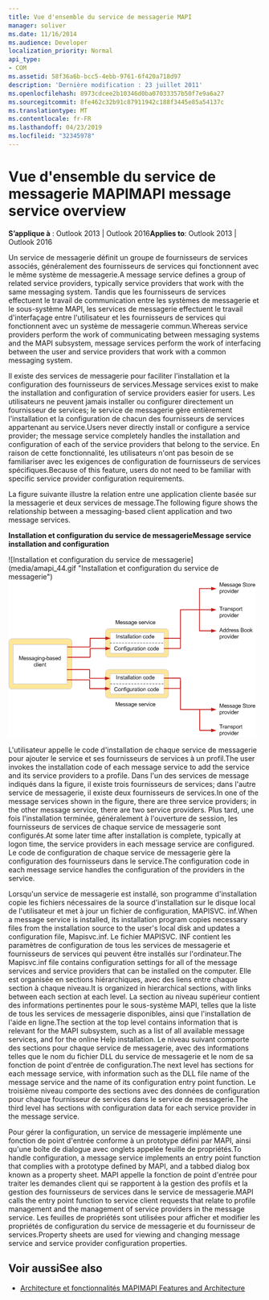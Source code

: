 ```yaml
---
title: Vue d'ensemble du service de messagerie MAPI
manager: soliver
ms.date: 11/16/2014
ms.audience: Developer
localization_priority: Normal
api_type:
- COM
ms.assetid: 58f36a6b-bcc5-4ebb-9761-6f420a718d97
description: 'Dernière modification : 23 juillet 2011'
ms.openlocfilehash: 8973cdcee2b10346d0ba07033357b50f7e9a6a27
ms.sourcegitcommit: 8fe462c32b91c87911942c188f3445e85a54137c
ms.translationtype: MT
ms.contentlocale: fr-FR
ms.lasthandoff: 04/23/2019
ms.locfileid: "32345978"
---
```

# <a name="mapi-message-service-overview"></a><span data-ttu-id="b87f4-103">Vue d'ensemble du service de messagerie MAPI</span><span class="sxs-lookup"><span data-stu-id="b87f4-103">MAPI message service overview</span></span>
  
<span data-ttu-id="b87f4-104">**S’applique à** : Outlook 2013 | Outlook 2016</span><span class="sxs-lookup"><span data-stu-id="b87f4-104">**Applies to**: Outlook 2013 | Outlook 2016</span></span> 
  
<span data-ttu-id="b87f4-105">Un service de messagerie définit un groupe de fournisseurs de services associés, généralement des fournisseurs de services qui fonctionnent avec le même système de messagerie.</span><span class="sxs-lookup"><span data-stu-id="b87f4-105">A message service defines a group of related service providers, typically service providers that work with the same messaging system.</span></span> <span data-ttu-id="b87f4-106">Tandis que les fournisseurs de services effectuent le travail de communication entre les systèmes de messagerie et le sous-système MAPI, les services de messagerie effectuent le travail d'interfaçage entre l'utilisateur et les fournisseurs de services qui fonctionnent avec un système de messagerie commun.</span><span class="sxs-lookup"><span data-stu-id="b87f4-106">Whereas service providers perform the work of communicating between messaging systems and the MAPI subsystem, message services perform the work of interfacing between the user and service providers that work with a common messaging system.</span></span>  
  
<span data-ttu-id="b87f4-107">Il existe des services de messagerie pour faciliter l'installation et la configuration des fournisseurs de services.</span><span class="sxs-lookup"><span data-stu-id="b87f4-107">Message services exist to make the installation and configuration of service providers easier for users.</span></span> <span data-ttu-id="b87f4-108">Les utilisateurs ne peuvent jamais installer ou configurer directement un fournisseur de services; le service de messagerie gère entièrement l'installation et la configuration de chacun des fournisseurs de services appartenant au service.</span><span class="sxs-lookup"><span data-stu-id="b87f4-108">Users never directly install or configure a service provider; the message service completely handles the installation and configuration of each of the service providers that belong to the service.</span></span> <span data-ttu-id="b87f4-109">En raison de cette fonctionnalité, les utilisateurs n'ont pas besoin de se familiariser avec les exigences de configuration de fournisseurs de services spécifiques.</span><span class="sxs-lookup"><span data-stu-id="b87f4-109">Because of this feature, users do not need to be familiar with specific service provider configuration requirements.</span></span> 
  
<span data-ttu-id="b87f4-110">La figure suivante illustre la relation entre une application cliente basée sur la messagerie et deux services de message.</span><span class="sxs-lookup"><span data-stu-id="b87f4-110">The following figure shows the relationship between a messaging-based client application and two message services.</span></span>
  
<span data-ttu-id="b87f4-111">**Installation et configuration du service de messagerie**</span><span class="sxs-lookup"><span data-stu-id="b87f4-111">**Message service installation and configuration**</span></span>
  
<span data-ttu-id="b87f4-112">![Installation et configuration du service de messagerie] (media/amapi_44.gif "Installation et configuration du service de messagerie")</span><span class="sxs-lookup"><span data-stu-id="b87f4-112">![Message service installation and configuration](media/amapi_44.gif "Message service installation and configuration")</span></span>
  
<span data-ttu-id="b87f4-113">L'utilisateur appelle le code d'installation de chaque service de messagerie pour ajouter le service et ses fournisseurs de services à un profil.</span><span class="sxs-lookup"><span data-stu-id="b87f4-113">The user invokes the installation code of each message service to add the service and its service providers to a profile.</span></span> <span data-ttu-id="b87f4-114">Dans l'un des services de message indiqués dans la figure, il existe trois fournisseurs de services; dans l'autre service de messagerie, il existe deux fournisseurs de services.</span><span class="sxs-lookup"><span data-stu-id="b87f4-114">In one of the message services shown in the figure, there are three service providers; in the other message service, there are two service providers.</span></span> <span data-ttu-id="b87f4-115">Plus tard, une fois l'installation terminée, généralement à l'ouverture de session, les fournisseurs de services de chaque service de messagerie sont configurés.</span><span class="sxs-lookup"><span data-stu-id="b87f4-115">At some later time after installation is complete, typically at logon time, the service providers in each message service are configured.</span></span> <span data-ttu-id="b87f4-116">Le code de configuration de chaque service de messagerie gère la configuration des fournisseurs dans le service.</span><span class="sxs-lookup"><span data-stu-id="b87f4-116">The configuration code in each message service handles the configuration of the providers in the service.</span></span>
  
<span data-ttu-id="b87f4-117">Lorsqu'un service de messagerie est installé, son programme d'installation copie les fichiers nécessaires de la source d'installation sur le disque local de l'utilisateur et met à jour un fichier de configuration, MAPISVC. inf.</span><span class="sxs-lookup"><span data-stu-id="b87f4-117">When a message service is installed, its installation program copies necessary files from the installation source to the user's local disk and updates a configuration file, Mapisvc.inf.</span></span> <span data-ttu-id="b87f4-118">Le fichier MAPISVC. INF contient les paramètres de configuration de tous les services de messagerie et fournisseurs de services qui peuvent être installés sur l'ordinateur.</span><span class="sxs-lookup"><span data-stu-id="b87f4-118">The Mapisvc.inf file contains configuration settings for all of the message services and service providers that can be installed on the computer.</span></span> <span data-ttu-id="b87f4-119">Elle est organisée en sections hiérarchiques, avec des liens entre chaque section à chaque niveau.</span><span class="sxs-lookup"><span data-stu-id="b87f4-119">It is organized in hierarchical sections, with links between each section at each level.</span></span> <span data-ttu-id="b87f4-120">La section au niveau supérieur contient des informations pertinentes pour le sous-système MAPI, telles que la liste de tous les services de messagerie disponibles, ainsi que l'installation de l'aide en ligne.</span><span class="sxs-lookup"><span data-stu-id="b87f4-120">The section at the top level contains information that is relevant for the MAPI subsystem, such as a list of all available message services, and for the online Help installation.</span></span> <span data-ttu-id="b87f4-121">Le niveau suivant comporte des sections pour chaque service de messagerie, avec des informations telles que le nom du fichier DLL du service de messagerie et le nom de sa fonction de point d'entrée de configuration.</span><span class="sxs-lookup"><span data-stu-id="b87f4-121">The next level has sections for each message service, with information such as the DLL file name of the message service and the name of its configuration entry point function.</span></span> <span data-ttu-id="b87f4-122">Le troisième niveau comporte des sections avec des données de configuration pour chaque fournisseur de services dans le service de messagerie.</span><span class="sxs-lookup"><span data-stu-id="b87f4-122">The third level has sections with configuration data for each service provider in the message service.</span></span> 
  
<span data-ttu-id="b87f4-123">Pour gérer la configuration, un service de messagerie implémente une fonction de point d'entrée conforme à un prototype défini par MAPI, ainsi qu'une boîte de dialogue avec onglets appelée feuille de propriétés.</span><span class="sxs-lookup"><span data-stu-id="b87f4-123">To handle configuration, a message service implements an entry point function that complies with a prototype defined by MAPI, and a tabbed dialog box known as a property sheet.</span></span> <span data-ttu-id="b87f4-124">MAPI appelle la fonction de point d'entrée pour traiter les demandes client qui se rapportent à la gestion des profils et la gestion des fournisseurs de services dans le service de messagerie.</span><span class="sxs-lookup"><span data-stu-id="b87f4-124">MAPI calls the entry point function to service client requests that relate to profile management and the management of service providers in the message service.</span></span> <span data-ttu-id="b87f4-125">Les feuilles de propriétés sont utilisées pour afficher et modifier les propriétés de configuration du service de messagerie et du fournisseur de services.</span><span class="sxs-lookup"><span data-stu-id="b87f4-125">Property sheets are used for viewing and changing message service and service provider configuration properties.</span></span> 
  
## <a name="see-also"></a><span data-ttu-id="b87f4-126">Voir aussi</span><span class="sxs-lookup"><span data-stu-id="b87f4-126">See also</span></span>

- [<span data-ttu-id="b87f4-127">Architecture et fonctionnalités MAPI</span><span class="sxs-lookup"><span data-stu-id="b87f4-127">MAPI Features and Architecture</span></span>](mapi-features-and-architecture.md)

